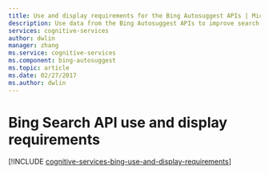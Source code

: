 ```yaml
---
title: Use and display requirements for the Bing Autosuggest APIs | Microsoft Docs
description: Use data from the Bing Autosuggest APIs to improve search results from automated processes.
services: cognitive-services
author: dwlin
manager: zhang
ms.service: cognitive-services
ms.component: bing-autosuggest
ms.topic: article
ms.date: 02/27/2017
ms.author: dwlin
---
```


# Bing Search API use and display requirements

[!INCLUDE [cognitive-services-bing-use-and-display-requirements](../../../includes/cognitive-services-bing-use-and-display-requirements.md)]